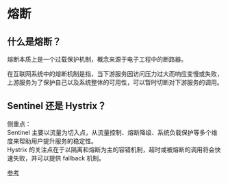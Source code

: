 # 熔断

## 什么是熔断？  

熔断本质上是一个过载保护机制，概念来源于电子工程中的断路器。  

在互联网系统中的熔断机制是指，当下游服务因访问压力过大而响应变慢或失败，  
上游服务为了保护自己以及系统整体的可用性，可以暂时切断对下游服务的调用。  

## Sentinel 还是 Hystrix？ 
 
侧重点：  
Sentinel 主要以流量为切入点，从流量控制、熔断降级、系统负载保护等多个维度来帮助用户提升服务的稳定性。  
Hystrix 的关注点在于以隔离和熔断为主的容错机制，超时或被熔断的调用将会快速失败，并可以提供 fallback 机制。  

[参考](https://doocs.github.io/advanced-java/#/./docs/high-availability/sentinel-vs-hystrix)  

